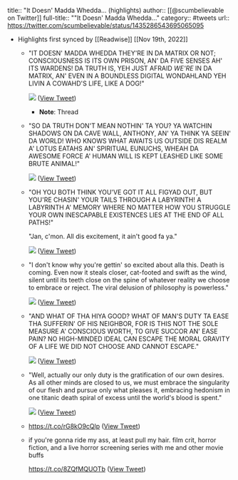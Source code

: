 title:: "It Doesn' Madda Whedda... (highlights)
author:: [[@scumbelievable on Twitter]]
full-title:: ""It Doesn' Madda Whedda..."
category:: #tweets
url:: https://twitter.com/scumbelievable/status/1435286543695065095

- Highlights first synced by [[Readwise]] [[Nov 19th, 2022]]
	- "IT DOESN' MADDA WHEDDA THEY'RE IN DA MATRIX OR NOT; CONSCIOUSNESS IS ITS OWN PRISON, AN' DA FIVE SENSES AH' ITS WARDENS! DA TRUTH IS, YEH JUST AFRAID *WE'RE* IN DA MATRIX, AN' EVEN IN A BOUNDLESS DIGITAL WONDAHLAND YEH LIVIN A COWAHD'S LIFE, LIKE A DOG!" 
	  
	  ![](https://pbs.twimg.com/media/E-so9t8WUAUwnRV.png) ([View Tweet](https://twitter.com/scumbelievable/status/1435286543695065095))
		- **Note**: Thread
	- "SO DA TRUTH DON'T MEAN NOTHIN' TA YOU? YA WATCHIN SHADOWS ON DA CAVE WALL, ANTHONY, AN' YA THINK YA SEEIN' DA WORLD! WHO KNOWS WHAT AWAITS US OUTSIDE DIS REALM A' LOTUS EATAHS AN' SPIRITUAL EUNUCHS, WHEAH DA AWESOME FORCE A' HUMAN WILL IS KEPT LEASHED LIKE SOME BRUTE ANIMAL!" 
	  
	  ![](https://pbs.twimg.com/media/E-sqgD0WQAA9WHb.png) ([View Tweet](https://twitter.com/scumbelievable/status/1435288022216593409))
	- "OH YOU BOTH THINK YOU'VE GOT IT ALL FIGYAD OUT, BUT YOU'RE CHASIN' YOUR TAILS THROUGH A LABYRINTH! A LABYRINTH A' MEMORY WHERE NO MATTER HOW YOU STRUGGLE YOUR OWN INESCAPABLE EXISTENCES LIES AT THE END OF ALL PATHS!"
	  
	  "Jan, c'mon. All dis excitement, it ain't good fa ya." 
	  
	  ![](https://pbs.twimg.com/media/E-sriwKX0AUjWV1.jpg) ([View Tweet](https://twitter.com/scumbelievable/status/1435289340737884161))
	- "I don't know why you're gettin' so excited about alla this. Death is coming. Even now it steals closer, cat-footed and swift as the wind, silent until its teeth close on the spine of whatever reality we choose to embrace or reject. The viral delusion of philosophy is powerless." 
	  
	  ![](https://pbs.twimg.com/media/E-ssaXbWQAYmw3_.jpg) ([View Tweet](https://twitter.com/scumbelievable/status/1435290193708335106))
	- "AND WHAT OF THA HIYA GOOD? WHAT OF MAN'S DUTY TA EASE THA SUFFERIN' OF HIS NEIGHBOR, FOR IS THIS NOT THE SOLE MEASURE A' CONSCIOUS WORTH, TO GIVE SUCCOR AN' EASE PAIN? NO HIGH-MINDED IDEAL CAN ESCAPE THE MORAL GRAVITY OF A LIFE WE DID NOT CHOOSE AND CANNOT ESCAPE." 
	  
	  ![](https://pbs.twimg.com/media/E-stJA_X0AQ40ba.png) ([View Tweet](https://twitter.com/scumbelievable/status/1435291058259341320))
	- "Well, actually our only duty is the gratification of our own desires. As all other minds are closed to us, we must embrace the singularity of our flesh and pursue only what pleases it, embracing hedonism in one titanic death spiral of excess until the world's blood is spent." 
	  
	  ![](https://pbs.twimg.com/media/E-st5R1XIAADKLz.jpg) ([View Tweet](https://twitter.com/scumbelievable/status/1435291774071803910))
	- https://t.co/rG8kO9cQlp ([View Tweet](https://twitter.com/scumbelievable/status/1435291838047473671))
	- if you're gonna ride my ass, at least pull my hair. film crit, horror fiction, and a live horror screening series with me and other movie buffs
	  
	  https://t.co/8ZQfMQUOTb ([View Tweet](https://twitter.com/scumbelievable/status/1435414001584836614))